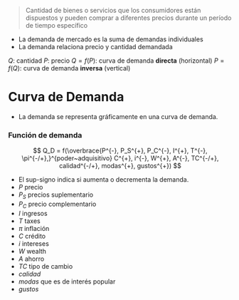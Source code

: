 > Cantidad de bienes o servicios que los consumidores están dispuestos y pueden comprar a diferentes precios durante un período de tiempo específico

- La demanda de mercado es la suma de demandas individuales
- La demanda relaciona precio y cantidad demandada

$Q:$ cantidad
$P:$ precio
$Q = f(P):$ curva de demanda **directa** (horizontal)
$P = f(Q):$ curva de demanda **inversa** (vertical)

# Curva de Demanda
- La demanda se representa gráficamente en una curva de demanda.

### Función de demanda

$$
Q_D = f(\overbrace{P^{-}, P_S^{+}, P_C^{-}, I^{+}, T^{-}, \pi^{-/+},}^{poder~adquisitivo} C^{+}, i^{-}, W^{+}, A^{-}, TC^{-/+}, calidad^{-/+}, modas^{+}, gustos^{+})
$$
- El sup-signo indica si aumenta o decrementa la demanda.
- $P$ precio
- $P_S$ precios suplementario
- $P_C$ precio complementario
- $I$ ingresos
- $T$ taxes
- $\pi$ inflación
- $C$ crédito
- $i$ intereses
- $W$ wealth
- $A$ ahorro
- $TC$ tipo de cambio
- $calidad$
- $modas$ que es de interés popular
- $gustos$